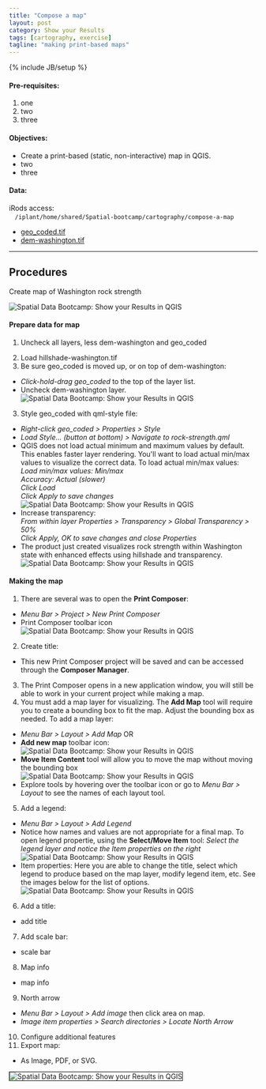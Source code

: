 ```yaml
---
title: "Compose a map"
layout: post
category: Show your Results
tags: [cartography, exercise]
tagline: "making print-based maps"
---
```


{% include JB/setup %}

#### Pre-requisites:

1. one
2. two
3. three

#### Objectives:

- Create a print-based (static, non-interactive) map in QGIS.
- two
- three

#### Data:

iRods access: <br>&nbsp;&nbsp;&nbsp;``/iplant/home/shared/Spatial-bootcamp/cartography/compose-a-map``

- [geo_coded.tif](link-to-geo-coded)
- [dem-washington.tif](link-to-dem)

----

## Procedures

Create map of Washington rock strength

 ![Spatial Data Bootcamp: Show your Results in QGIS]({{BASE_PATH}}{{ASSET_PATH}}/images/carto-1.png)

#### Prepare data for map

1. Uncheck all layers, less dem-washington and geo_coded
<!--2. Create hillshade: * <em>Menu Bar > Raster > Analysis > DEM (Terrain models)</em> * Configure input as follows:<br> Notice the Z factor, this will exaggerate elevation and give the map an appearance of greater relief.<br>![Spatial Data Bootcamp: Show your Results in QGIS]({{BASE_PATH}}{{ASSET_PATH}}/images/carto-2.png) -->
2. Load hillshade-washington.tif
2. Be sure geo_coded is moved up, or on top of dem-washington:
 * <em>Click-hold-drag geo_coded</em> to the top of the layer list.
 * Uncheck dem-washington layer.<br>
 ![Spatial Data Bootcamp: Show your Results in QGIS]({{BASE_PATH}}{{ASSET_PATH}}/images/carto-3.png)
3. Style geo_coded with qml-style file:
 * <em>Right-click geo_coded > Properties > Style</em>
 * <em>Load Style... (button at bottom) > Navigate to rock-strength.qml</em>
 * QGIS does not load actual minimum and maximum values by default. This enables faster layer rendering. You'll want to load actual min/max values to visualize the correct data. To load actual min/max values:<br><em>Load min/max values: Min/max<br>Accuracy: Actual (slower)<br>Click Load<br>Click Apply to save changes</em><br>
 ![Spatial Data Bootcamp: Show your Results in QGIS]({{BASE_PATH}}{{ASSET_PATH}}/images/carto-4.png)
 * Increase transparency:<br><em>From within layer Properties > Transparency > Global Transparency > 50%<br>Click Apply, OK to save changes and close Properties</em><br>
 * The product just created visualizes rock strength within Washington state with enhanced effects using hillshade and transparency.
 ![Spatial Data Bootcamp: Show your Results in QGIS]({{BASE_PATH}}{{ASSET_PATH}}/images/carto-5.png)

#### Making the map

1. There are several was to open the **Print Composer**:
 * <em>Menu Bar > Project > New Print Composer</em>
 * Print Composer toolbar icon<br>
 ![Spatial Data Bootcamp: Show your Results in QGIS]({{BASE_PATH}}{{ASSET_PATH}}/images/carto-6.png)
2. Create title:
 * This new Print Composer project will be saved and can be accessed through the **Composer Manager**.
3. The Print Composer opens in a new application window, you will still be able to work in your current project while making a map.
4. You must add a map layer for visualizing. The **Add Map** tool will require you to create a bounding box to fit the map. Adjust the bounding box as needed. To add a map layer:
 * <em>Menu Bar > Layout > Add Map</em> OR
 * **Add new map** toolbar icon:<br>
 ![Spatial Data Bootcamp: Show your Results in QGIS]({{BASE_PATH}}{{ASSET_PATH}}/images/carto-7.png)
 * **Move Item Content** tool will allow you to move the map without moving the bounding box<br>
 ![Spatial Data Bootcamp: Show your Results in QGIS]({{BASE_PATH}}{{ASSET_PATH}}/images/carto-8.png)
 * Explore tools by hovering over the toolbar icon or go to <em>Menu Bar > Layout</em> to see the names of each layout tool.
5. Add a legend:
 * <em>Menu Bar > Layout > Add Legend</em>
 * Notice how names and values are not appropriate for a final map. To open legend propertie, using the **Select/Move Item** tool: <em>Select the legend layer and notice the Item properties on the right</em><br>
 ![Spatial Data Bootcamp: Show your Results in QGIS]({{BASE_PATH}}{{ASSET_PATH}}/images/carto-9.png)
 * Item properties: Here you are able to change the title, select which legend to produce based on the map layer, modify legend item, etc. See the images below for the list of options.<br>
 ![Spatial Data Bootcamp: Show your Results in QGIS]({{BASE_PATH}}{{ASSET_PATH}}/images/carto-10.png)
 6. Add a title:
 * add title
 7. Add scale bar:
 * scale bar
 8. Map info
 * map info
 9. North arrow
 * <em>Menu Bar > Layout > Add image</em> then click area on map.
 * <em>Image item properties > Search directories > Locate North Arrow</em>
10. Configure additional features
11. Export map:
 * As Image, PDF, or SVG.<br>
 <img src="{{BASE_PATH}}{{ASSET_PATH}}/images/carto-final-map.jpg" style="border:1px solid black;" alt="Spatial Data Bootcamp: Show your Results in QGIS">

